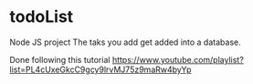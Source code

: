 # todoList
Node JS project
The taks you add get added into a database.

Done following this tutorial https://www.youtube.com/playlist?list=PL4cUxeGkcC9gcy9lrvMJ75z9maRw4byYp
